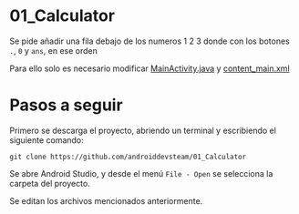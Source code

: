 # 01_Calculator

Se pide añadir una fila debajo de los numeros 1 2 3 donde con los botones `.`, `0` y `ans`, en ese orden

Para ello solo es necesario modificar [MainActivity.java](https://github.com/androiddevsteam/01_Calculator/blob/master/app/src/main/java/com/androiddevsteam/calculator/MainActivity.java) y [content_main.xml](https://github.com/androiddevsteam/01_Calculator/blob/master/app/src/main/res/layout/content_main.xml)

# Pasos a seguir

Primero se descarga el proyecto, abriendo un terminal y escribiendo el siguiente comando:

  `git clone https://github.com/androiddevsteam/01_Calculator`
  
Se abre Android Studio, y desde el menú `File - Open` se selecciona la carpeta del proyecto.

Se editan los archivos mencionados anteriormente.
